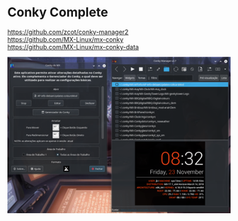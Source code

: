 # Conky Complete

https://github.com/zcot/conky-manager2<br/>
https://github.com/MX-Linux/mx-conky<br/>
https://github.com/MX-Linux/mx-conky-data

![](preview.png)

